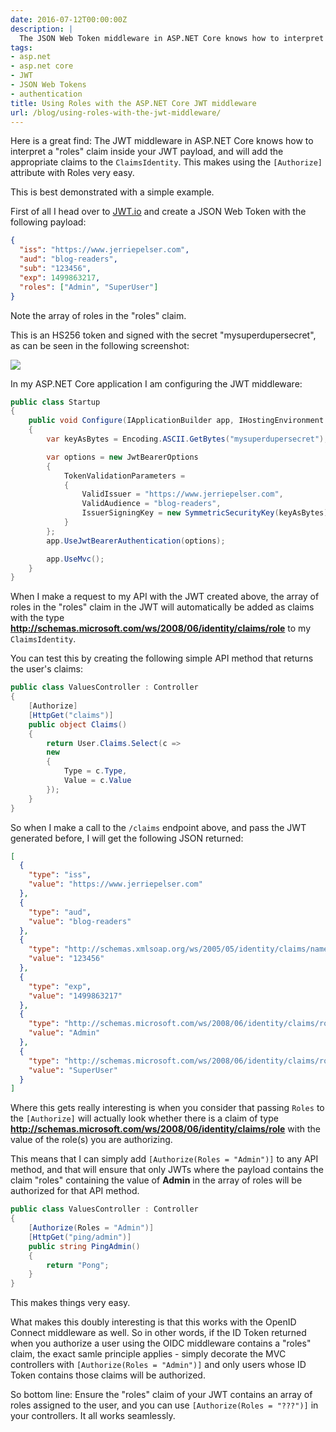 ```yaml
---
date: 2016-07-12T00:00:00Z
description: |
  The JSON Web Token middleware in ASP.NET Core knows how to interpret roles inside your JWT.
tags:
- asp.net
- asp.net core
- JWT
- JSON Web Tokens
- authentication
title: Using Roles with the ASP.NET Core JWT middleware
url: /blog/using-roles-with-the-jwt-middleware/
---
```


Here is a great find: The JWT middleware in ASP.NET Core knows how to interpret a "roles" claim inside your JWT payload, and will add the appropriate claims to the `ClaimsIdentity`. This makes using the `[Authorize]` attribute with Roles very easy.

This is best demonstrated with a simple example.

First of all I head over to [JWT.io](https://www.jwt.io) and create a JSON Web Token with the following payload:

```json
{
  "iss": "https://www.jerriepelser.com",
  "aud": "blog-readers",
  "sub": "123456",
  "exp": 1499863217,
  "roles": ["Admin", "SuperUser"]
}
```

Note the array of roles in the "roles" claim.

This is an HS256 token and signed with the secret "mysuperdupersecret", as can be seen in the following screenshot:

![](/assets/images/2016-07-12-using-roles-with-the-jwt-middleware/jwt_io.png)

In my ASP.NET Core application I am configuring the JWT middleware:

```csharp
public class Startup
{
    public void Configure(IApplicationBuilder app, IHostingEnvironment env, ILoggerFactory loggerFactory)
    {
        var keyAsBytes = Encoding.ASCII.GetBytes("mysuperdupersecret");

        var options = new JwtBearerOptions
        {
            TokenValidationParameters =
            {
                ValidIssuer = "https://www.jerriepelser.com",
                ValidAudience = "blog-readers",
                IssuerSigningKey = new SymmetricSecurityKey(keyAsBytes)
            }
        };
        app.UseJwtBearerAuthentication(options);

        app.UseMvc();
    }
}
```

When I make a request to my API with the JWT created above, the array of roles in the "roles" claim in the JWT will automatically be added as claims with the type **http://schemas.microsoft.com/ws/2008/06/identity/claims/role** to my `ClaimsIdentity`.

You can test this by creating the following simple API method that returns the user's claims:

```csharp
public class ValuesController : Controller
{
    [Authorize]
    [HttpGet("claims")]
    public object Claims()
    {
        return User.Claims.Select(c =>
        new
        {
            Type = c.Type,
            Value = c.Value
        });
    }
}
```

So when I make a call to the `/claims` endpoint above, and pass the JWT generated before, I will get the following JSON returned:

```json
[
  {
    "type": "iss",
    "value": "https://www.jerriepelser.com"
  },
  {
    "type": "aud",
    "value": "blog-readers"
  },
  {
    "type": "http://schemas.xmlsoap.org/ws/2005/05/identity/claims/nameidentifier",
    "value": "123456"
  },
  {
    "type": "exp",
    "value": "1499863217"
  },
  {
    "type": "http://schemas.microsoft.com/ws/2008/06/identity/claims/role",
    "value": "Admin"
  },
  {
    "type": "http://schemas.microsoft.com/ws/2008/06/identity/claims/role",
    "value": "SuperUser"
  }
]
```

Where this gets really interesting is when you consider that passing `Roles` to the `[Authorize]` will actually look whether there is a claim of type **http://schemas.microsoft.com/ws/2008/06/identity/claims/role** with the value of the role(s) you are authorizing.

This means that I can simply add `[Authorize(Roles = "Admin")]` to any API method, and that will ensure that only JWTs where the payload contains the claim "roles" containing the value of **Admin** in the array of roles will be authorized for that API method. 

```csharp
public class ValuesController : Controller
{
    [Authorize(Roles = "Admin")]
    [HttpGet("ping/admin")]
    public string PingAdmin()
    {
        return "Pong";
    }
}
```

This makes things very easy.

What makes this doubly interesting is that this works with the OpenID Connect middleware as well. So in other words, if the ID Token returned when you authorize a user using the OIDC middleware contains a "roles" claim, the exact samle principle applies - simply decorate the MVC controllers with `[Authorize(Roles = "Admin")]` and only users whose ID Token contains those claims will be authorized.

So bottom line: Ensure the "roles" claim of your JWT contains an array of roles assigned to the user, and you can use `[Authorize(Roles = "???")]` in your controllers. It all works seamlessly.